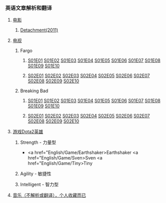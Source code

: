 ### 英语文章解析和翻译

1. <a href="/movie">电影</a>
	1. <a href="/movie/Detachment(2011)">Detachment(2011)</a>
	
1. <a href="/tv">电视</a>
	1. Fargo
		1.  <a href="/tv/Fargo/S01E01">S01E01</a>
			<a href="/tv/Fargo/S01E02">S01E02</a>
			<a href="/tv/Fargo/S01E03">S01E03</a>
			<a href="/tv/Fargo/S01E04">S01E04</a>
			<a href="/tv/Fargo/S01E05">S01E05</a>
			<a href="/tv/Fargo/S01E06">S01E06</a>
			<a href="/tv/Fargo/S01E07">S01E07</a>
			<a href="/tv/Fargo/S01E08">S01E08</a>
			<a href="/tv/Fargo/S01E09">S01E09</a>
			<a href="/tv/Fargo/S01E10">S01E10</a>

		2.  <a href="/tv/Fargo/S02E01">S02E01</a>
			<a href="/tv/Fargo/S02E02">S02E02</a>
			<a href="/tv/Fargo/S02E03">S02E03</a>
			<a href="/tv/Fargo/S02E04">S02E04</a>
			<a href="/tv/Fargo/S02E05">S02E05</a>
			<a href="/tv/Fargo/S02E06">S02E06</a>
			<a href="/tv/Fargo/S02E07">S02E07</a>
			<a href="/tv/Fargo/S02E08">S02E08</a>
			<a href="/tv/Fargo/S02E09">S02E09</a>
			<a href="/tv/Fargo/S02E10">S02E10</a>

	1. Breaking Bad
		1.  <a href="/tv/Breaking_bad/S01E01">S01E01</a>
		    <a href="/tv/Breaking_bad/S01E02">S01E02</a>
		    <a href="/tv/Breaking_bad/S01E03">S01E03</a>
		    <a href="/tv/Breaking_bad/S01E04">S01E04</a>
		    <a href="/tv/Breaking_bad/S01E05">S01E05</a>
		    <a href="/tv/Breaking_bad/S01E06">S01E06</a>
		    <a href="/tv/Breaking_bad/S01E07">S01E07</a>
		    <a href="/tv/Breaking_bad/S01E08">S01E08</a>
		    <a href="/tv/Breaking_bad/S01E09">S01E09</a>
		    <a href="/tv/Breaking_bad/S01E10">S01E10</a>

		2.  <a href="/tv/Breaking_bad/S02E01">S02E01</a>
		    <a href="/tv/Breaking_bad/S02E02">S02E02</a>
		    <a href="/tv/Breaking_bad/S02E03">S02E03</a>
		    <a href="/tv/Breaking_bad/S02E04">S02E04</a>
		    <a href="/tv/Breaking_bad/S02E05">S02E05</a>
		    <a href="/tv/Breaking_bad/S02E06">S02E06</a>
		    <a href="/tv/Breaking_bad/S02E07">S02E07</a>
		    <a href="/tv/Breaking_bad/S02E08">S02E08</a>
		    <a href="/tv/Breaking_bad/S02E09">S02E09</a>
		    <a href="/tv/Breaking_bad/S02E10">S02E10</a>

1. <a href="/game">游戏Dota2英雄</a>
	1. Strength - 力量型
		- <a href="English/Game/Earthshaker>Earthshaker</a>
		  <a href="English/Game/Sven>Sven</a>
		  <a href="English/Game/Tiny>Tiny</a>
	2. Agility - 敏捷性

	3. Intelligent - 智力型

1. <a href="/music">音乐（不解析或翻译），个人收藏而已</a>
